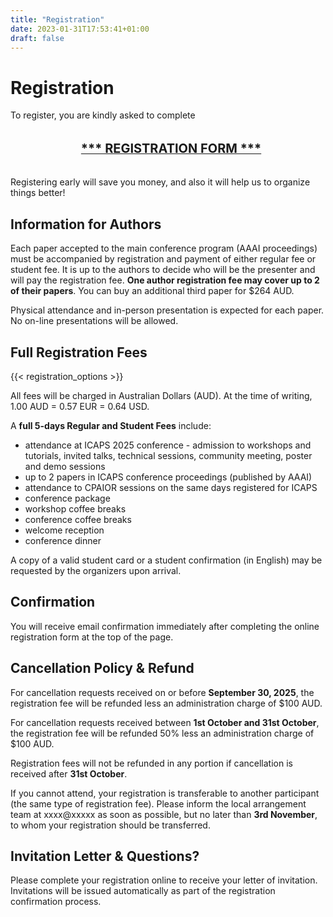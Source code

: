 ```yaml
---
title: "Registration"
date: 2023-01-31T17:53:41+01:00
draft: false
---
```


# Registration

To register, you are kindly asked to complete

<div style="width: 100%; padding: 1%; text-align: center;">

 <p><a href="http://mers.cventevents.com/ICAPS-2025" target="_lank"><span style="font-weight: bold;font-size: 20px;">*** REGISTRATION FORM ***</span></a></p>

</div>


Registering early will save you money, and also it will help us to organize things better!
<!--
The deadline for **early registration is Wednesday September 3, 2025** and the **late registration deadline is Friday October 31, 2025**. -->

## Information for Authors

Each paper accepted to the main conference program (AAAI proceedings) must be accompanied by registration and payment of either regular fee or student fee. It is up to the authors to decide who will be the presenter and will pay the registration fee. **One author registration fee may cover up to 2 of their papers**. You can buy an additional third paper for $264 AUD.

Physical attendance and in-person presentation is expected for each paper. No on-line presentations will be allowed.

## Full Registration Fees

{{< registration_options >}}

All fees will be charged in Australian Dollars (AUD). At the time of writing, 1.00 AUD = 0.57 EUR = 0.64 USD.

A **full 5-days Regular and Student Fees** include:

* attendance at ICAPS 2025 conference - admission to workshops and tutorials, invited talks, technical sessions, community meeting, poster and demo sessions
* up to 2 papers in ICAPS conference proceedings (published by AAAI)
* attendance to CPAIOR sessions on the same days registered for ICAPS
* conference package
* workshop coffee breaks
* conference coffee breaks
* welcome reception
* conference dinner

A copy of a valid student card or a student confirmation (in English) may be requested by the organizers upon arrival.

## Confirmation

You will receive email confirmation immediately after completing the online registration form at the top of the page.

## Cancellation Policy & Refund

For cancellation requests received on or before **September 30, 2025**, the registration fee will be refunded less an administration charge of $100 AUD.

For cancellation requests received between **1st October and 31st October**, the registration fee will be refunded 50% less an administration charge of $100 AUD.

Registration fees will not be refunded in any portion if cancellation is received after **31st October**.

If you cannot attend, your registration is transferable to another participant (the same type of registration fee). Please inform the local arrangement team at xxxx@xxxxx as soon as possible, but no later than **3rd November**, to whom your registration should be transferred.

## Invitation Letter & Questions?

Please complete your registration online to receive your letter of invitation. Invitations will be issued automatically as part of the registration confirmation process.

